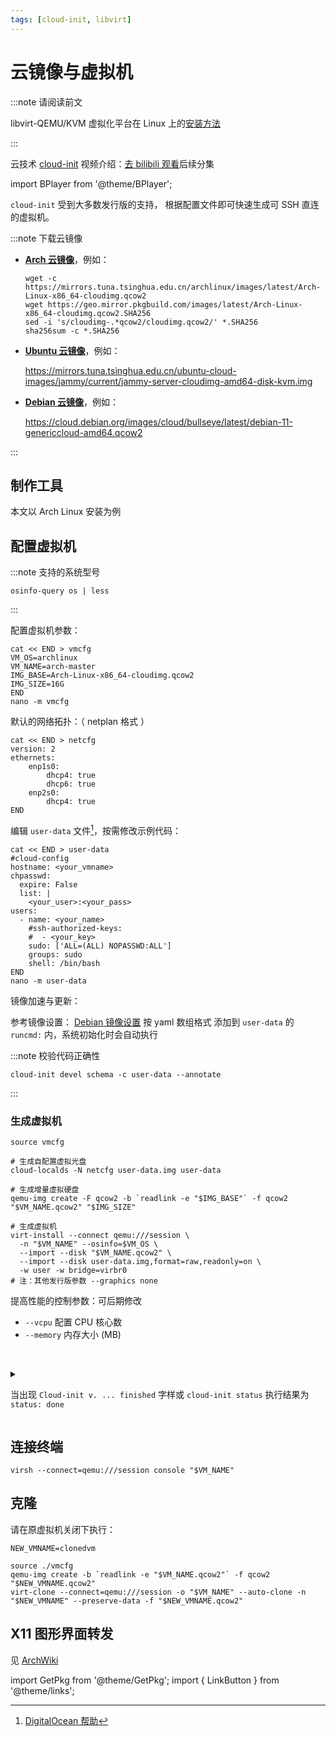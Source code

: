 ```yaml
---
tags: [cloud-init, libvirt]
---
```


# 云镜像与虚拟机

:::note 请阅读前文

libvirt-QEMU/KVM 虚拟化平台在 Linux 上的[安装方法](/docs/setup-linux/recommend/libvirt)

:::

云技术 [cloud-init](https://cloudinit.readthedocs.io/en/latest/index.html)
视频介绍：[去 bilibili 观看](https://www.bilibili.com/video/BV1Cf4y1U7pQ?p=3&zw)后续分集

<BPlayer id="BV1Cf4y1U7pQ" page="2" />

import BPlayer from '@theme/BPlayer';

`cloud-init` 受到大多数发行版的支持，
根据配置文件即可快速生成可 SSH 直连的虚拟机。

:::note 下载云镜像

 <div className="no-link-underline" >

- **[Arch 云镜像](https://mirrorz.org/list/archlinux)**，例如：

  ```shell
  wget -c https://mirrors.tuna.tsinghua.edu.cn/archlinux/images/latest/Arch-Linux-x86_64-cloudimg.qcow2
  wget https://geo.mirror.pkgbuild.com/images/latest/Arch-Linux-x86_64-cloudimg.qcow2.SHA256
  sed -i 's/cloudimg-.*qcow2/cloudimg.qcow2/' *.SHA256
  sha256sum -c *.SHA256
  ```

- **[Ubuntu 云镜像](https://mirrorz.org/list/ubuntu-cloud-images)**，例如：

  https://mirrors.tuna.tsinghua.edu.cn/ubuntu-cloud-images/jammy/current/jammy-server-cloudimg-amd64-disk-kvm.img

- **[Debian 云镜像](https://mirrorz.org/list/debian-cdimage)**，例如：

  https://cloud.debian.org/images/cloud/bullseye/latest/debian-11-genericcloud-amd64.qcow2

</div>

:::

## 制作工具

<GetPkg name="cloud-image-utils cloud-init" apt pacman/>

本文以 Arch Linux 安装为例

## 配置虚拟机

:::note 支持的系统型号

    osinfo-query os | less

:::

配置虚拟机参数：

```shell
cat << END > vmcfg
VM_OS=archlinux
VM_NAME=arch-master
IMG_BASE=Arch-Linux-x86_64-cloudimg.qcow2
IMG_SIZE=16G
END
nano -m vmcfg
```

默认的网络拓扑：（ netplan 格式 ）

```shell
cat << END > netcfg
version: 2
ethernets:
    enp1s0:
        dhcp4: true
        dhcp6: true
    enp2s0:
        dhcp4: true
END
```

编辑 `user-data` 文件[^about_user-data]，按需修改示例代码：

[^about_user-data]: [DigitalOcean 帮助](https://www.digitalocean.com/community/tutorials/how-to-use-cloud-config-for-your-initial-server-setup)

```shell
cat << END > user-data
#cloud-config
hostname: <your_vmname>
chpasswd:
  expire: False
  list: |
    <your_user>:<your_pass>
users:
  - name: <your_name>
    #ssh-authorized-keys:
    #  - <your_key>
    sudo: ['ALL=(ALL) NOPASSWD:ALL']
    groups: sudo
    shell: /bin/bash
END
nano -m user-data
```

镜像加速与更新：

参考镜像设置： <a href="https://gitcode.net/lbh/dwe/-/raw/main/cn/arch-faster" target="_blank">Debian 镜像设置</a> 按 yaml 数组格式
添加到 `user-data` 的 `runcmd:` 内，系统初始化时会自动执行

:::note 校验代码正确性

    cloud-init devel schema -c user-data --annotate

:::

### 生成虚拟机

```shell
source vmcfg

# 生成自配置虚拟光盘
cloud-localds -N netcfg user-data.img user-data

# 生成增量虚拟硬盘
qemu-img create -F qcow2 -b `readlink -e "$IMG_BASE"` -f qcow2 "$VM_NAME.qcow2" "$IMG_SIZE"

# 生成虚拟机
virt-install --connect qemu:///session \
  -n "$VM_NAME" --osinfo=$VM_OS \
  --import --disk "$VM_NAME.qcow2" \
  --import --disk user-data.img,format=raw,readonly=on \
  -w user -w bridge=virbr0
# 注：其他发行版参数 --graphics none
```

提高性能的控制参数：可后期修改

- `--vcpu` 配置 CPU 核心数
- `--memory` 内存大小 (MB)

&nbsp;

 <details className="alert--warning">
<summary>

当出现 `Cloud-init v. ... finished` 字样或 `cloud-init status` 执行结果为 `status: done`

</summary>

**🎉 配置完成！登陆在虚拟控制台或 SSH 登陆试试～ ✨**

> 登陆界面中或执行 `hostname -I` 或 `ip a` 显示虚拟机 IP

试用完成后，我们关闭虚拟机。输入指令生成备份快照：

```shell
source ./vmcfg

virsh --connect=qemu:///session detach-disk "$VM_NAME" vdb --persistent # 移除没用的自配置虚拟光盘：
virsh --connect=qemu:///session snapshot-create-as "$VM_NAME" --name init --atomic
```

</details>

## 连接终端

    virsh --connect=qemu:///session console "$VM_NAME"

## 克隆

请在原虚拟机关闭下执行：

```shell
NEW_VMNAME=clonedvm

source ./vmcfg
qemu-img create -b `readlink -e "$VM_NAME.qcow2"` -f qcow2 "$NEW_VMNAME.qcow2"
virt-clone --connect=qemu:///session -o "$VM_NAME" --auto-clone -n "$NEW_VMNAME" --preserve-data -f "$NEW_VMNAME.qcow2"
```

## X11 图形界面转发

见 [ArchWiki](https://wiki.archlinux.org/title/OpenSSH#X11_forwarding)

import GetPkg from '@theme/GetPkg';
import { LinkButton } from '@theme/links';
